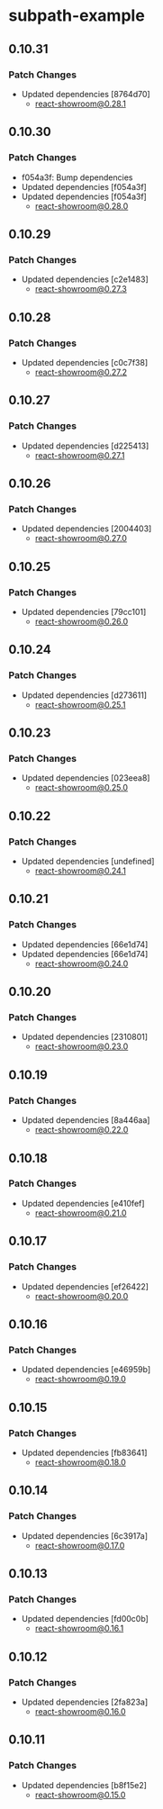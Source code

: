 # subpath-example

## 0.10.31

### Patch Changes

- Updated dependencies [8764d70]
  - react-showroom@0.28.1

## 0.10.30

### Patch Changes

- f054a3f: Bump dependencies
- Updated dependencies [f054a3f]
- Updated dependencies [f054a3f]
  - react-showroom@0.28.0

## 0.10.29

### Patch Changes

- Updated dependencies [c2e1483]
  - react-showroom@0.27.3

## 0.10.28

### Patch Changes

- Updated dependencies [c0c7f38]
  - react-showroom@0.27.2

## 0.10.27

### Patch Changes

- Updated dependencies [d225413]
  - react-showroom@0.27.1

## 0.10.26

### Patch Changes

- Updated dependencies [2004403]
  - react-showroom@0.27.0

## 0.10.25

### Patch Changes

- Updated dependencies [79cc101]
  - react-showroom@0.26.0

## 0.10.24

### Patch Changes

- Updated dependencies [d273611]
  - react-showroom@0.25.1

## 0.10.23

### Patch Changes

- Updated dependencies [023eea8]
  - react-showroom@0.25.0

## 0.10.22

### Patch Changes

- Updated dependencies [undefined]
  - react-showroom@0.24.1

## 0.10.21

### Patch Changes

- Updated dependencies [66e1d74]
- Updated dependencies [66e1d74]
  - react-showroom@0.24.0

## 0.10.20

### Patch Changes

- Updated dependencies [2310801]
  - react-showroom@0.23.0

## 0.10.19

### Patch Changes

- Updated dependencies [8a446aa]
  - react-showroom@0.22.0

## 0.10.18

### Patch Changes

- Updated dependencies [e410fef]
  - react-showroom@0.21.0

## 0.10.17

### Patch Changes

- Updated dependencies [ef26422]
  - react-showroom@0.20.0

## 0.10.16

### Patch Changes

- Updated dependencies [e46959b]
  - react-showroom@0.19.0

## 0.10.15

### Patch Changes

- Updated dependencies [fb83641]
  - react-showroom@0.18.0

## 0.10.14

### Patch Changes

- Updated dependencies [6c3917a]
  - react-showroom@0.17.0

## 0.10.13

### Patch Changes

- Updated dependencies [fd00c0b]
  - react-showroom@0.16.1

## 0.10.12

### Patch Changes

- Updated dependencies [2fa823a]
  - react-showroom@0.16.0

## 0.10.11

### Patch Changes

- Updated dependencies [b8f15e2]
  - react-showroom@0.15.0
